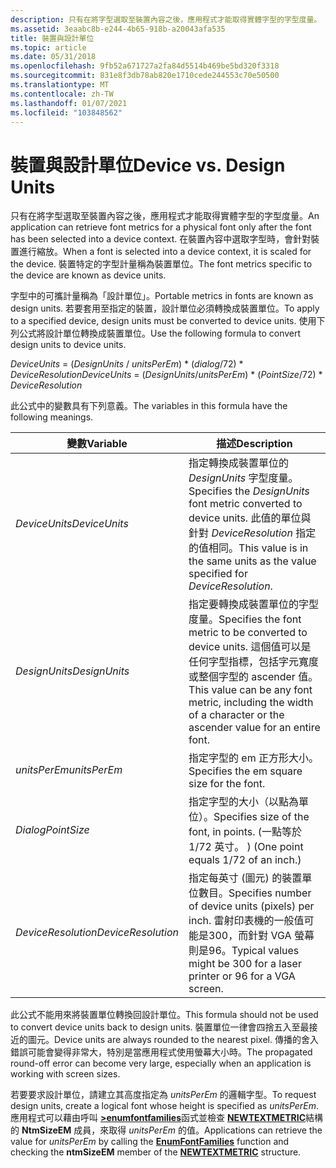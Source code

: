 ```yaml
---
description: 只有在將字型選取至裝置內容之後，應用程式才能取得實體字型的字型度量。
ms.assetid: 3eaabc8b-e244-4b65-918b-a20043afa535
title: 裝置與設計單位
ms.topic: article
ms.date: 05/31/2018
ms.openlocfilehash: 9fb52a671727a2fa84d5514b469be5bd320f3318
ms.sourcegitcommit: 831e8f3db78ab820e1710cede244553c70e50500
ms.translationtype: MT
ms.contentlocale: zh-TW
ms.lasthandoff: 01/07/2021
ms.locfileid: "103848562"
---
```

# <a name="device-vs-design-units"></a><span data-ttu-id="0b7d0-103">裝置與設計單位</span><span class="sxs-lookup"><span data-stu-id="0b7d0-103">Device vs. Design Units</span></span>

<span data-ttu-id="0b7d0-104">只有在將字型選取至裝置內容之後，應用程式才能取得實體字型的字型度量。</span><span class="sxs-lookup"><span data-stu-id="0b7d0-104">An application can retrieve font metrics for a physical font only after the font has been selected into a device context.</span></span> <span data-ttu-id="0b7d0-105">在裝置內容中選取字型時，會針對裝置進行縮放。</span><span class="sxs-lookup"><span data-stu-id="0b7d0-105">When a font is selected into a device context, it is scaled for the device.</span></span> <span data-ttu-id="0b7d0-106">裝置特定的字型計量稱為裝置單位。</span><span class="sxs-lookup"><span data-stu-id="0b7d0-106">The font metrics specific to the device are known as device units.</span></span>

<span data-ttu-id="0b7d0-107">字型中的可攜計量稱為「設計單位」。</span><span class="sxs-lookup"><span data-stu-id="0b7d0-107">Portable metrics in fonts are known as design units.</span></span> <span data-ttu-id="0b7d0-108">若要套用至指定的裝置，設計單位必須轉換成裝置單位。</span><span class="sxs-lookup"><span data-stu-id="0b7d0-108">To apply to a specified device, design units must be converted to device units.</span></span> <span data-ttu-id="0b7d0-109">使用下列公式將設計單位轉換成裝置單位。</span><span class="sxs-lookup"><span data-stu-id="0b7d0-109">Use the following formula to convert design units to device units.</span></span>

<span data-ttu-id="0b7d0-110">*DeviceUnits* = (*DesignUnits* / *unitsPerEm*) \* (*dialog*/72) \* *DeviceResolution*</span><span class="sxs-lookup"><span data-stu-id="0b7d0-110">*DeviceUnits* = (*DesignUnits*/*unitsPerEm*) \* (*PointSize*/72) \* *DeviceResolution*</span></span>

<span data-ttu-id="0b7d0-111">此公式中的變數具有下列意義。</span><span class="sxs-lookup"><span data-stu-id="0b7d0-111">The variables in this formula have the following meanings.</span></span>



| <span data-ttu-id="0b7d0-112">變數</span><span class="sxs-lookup"><span data-stu-id="0b7d0-112">Variable</span></span>           | <span data-ttu-id="0b7d0-113">描述</span><span class="sxs-lookup"><span data-stu-id="0b7d0-113">Description</span></span>                                                                                                                                                                |
|--------------------|----------------------------------------------------------------------------------------------------------------------------------------------------------------------------|
| <span data-ttu-id="0b7d0-114">*DeviceUnits*</span><span class="sxs-lookup"><span data-stu-id="0b7d0-114">*DeviceUnits*</span></span>      | <span data-ttu-id="0b7d0-115">指定轉換成裝置單位的 *DesignUnits* 字型度量。</span><span class="sxs-lookup"><span data-stu-id="0b7d0-115">Specifies the *DesignUnits* font metric converted to device units.</span></span> <span data-ttu-id="0b7d0-116">此值的單位與針對 *DeviceResolution* 指定的值相同。</span><span class="sxs-lookup"><span data-stu-id="0b7d0-116">This value is in the same units as the value specified for *DeviceResolution*.</span></span>                          |
| <span data-ttu-id="0b7d0-117">*DesignUnits*</span><span class="sxs-lookup"><span data-stu-id="0b7d0-117">*DesignUnits*</span></span>      | <span data-ttu-id="0b7d0-118">指定要轉換成裝置單位的字型度量。</span><span class="sxs-lookup"><span data-stu-id="0b7d0-118">Specifies the font metric to be converted to device units.</span></span> <span data-ttu-id="0b7d0-119">這個值可以是任何字型指標，包括字元寬度或整個字型的 ascender 值。</span><span class="sxs-lookup"><span data-stu-id="0b7d0-119">This value can be any font metric, including the width of a character or the ascender value for an entire font.</span></span> |
| <span data-ttu-id="0b7d0-120">*unitsPerEm*</span><span class="sxs-lookup"><span data-stu-id="0b7d0-120">*unitsPerEm*</span></span>       | <span data-ttu-id="0b7d0-121">指定字型的 em 正方形大小。</span><span class="sxs-lookup"><span data-stu-id="0b7d0-121">Specifies the em square size for the font.</span></span>                                                                                                                                 |
| <span data-ttu-id="0b7d0-122">*Dialog*</span><span class="sxs-lookup"><span data-stu-id="0b7d0-122">*PointSize*</span></span>        | <span data-ttu-id="0b7d0-123">指定字型的大小（以點為單位）。</span><span class="sxs-lookup"><span data-stu-id="0b7d0-123">Specifies size of the font, in points.</span></span> <span data-ttu-id="0b7d0-124"> (一點等於1/72 英寸。 ) </span><span class="sxs-lookup"><span data-stu-id="0b7d0-124">(One point equals 1/72 of an inch.)</span></span>                                                                                                 |
| <span data-ttu-id="0b7d0-125">*DeviceResolution*</span><span class="sxs-lookup"><span data-stu-id="0b7d0-125">*DeviceResolution*</span></span> | <span data-ttu-id="0b7d0-126">指定每英寸 (圖元) 的裝置單位數目。</span><span class="sxs-lookup"><span data-stu-id="0b7d0-126">Specifies number of device units (pixels) per inch.</span></span> <span data-ttu-id="0b7d0-127">雷射印表機的一般值可能是300，而針對 VGA 螢幕則是96。</span><span class="sxs-lookup"><span data-stu-id="0b7d0-127">Typical values might be 300 for a laser printer or 96 for a VGA screen.</span></span>                                                |



 

<span data-ttu-id="0b7d0-128">此公式不能用來將裝置單位轉換回設計單位。</span><span class="sxs-lookup"><span data-stu-id="0b7d0-128">This formula should not be used to convert device units back to design units.</span></span> <span data-ttu-id="0b7d0-129">裝置單位一律會四捨五入至最接近的圖元。</span><span class="sxs-lookup"><span data-stu-id="0b7d0-129">Device units are always rounded to the nearest pixel.</span></span> <span data-ttu-id="0b7d0-130">傳播的舍入錯誤可能會變得非常大，特別是當應用程式使用螢幕大小時。</span><span class="sxs-lookup"><span data-stu-id="0b7d0-130">The propagated round-off error can become very large, especially when an application is working with screen sizes.</span></span>

<span data-ttu-id="0b7d0-131">若要要求設計單位，請建立其高度指定為 *unitsPerEm* 的邏輯字型。</span><span class="sxs-lookup"><span data-stu-id="0b7d0-131">To request design units, create a logical font whose height is specified as *unitsPerEm*.</span></span> <span data-ttu-id="0b7d0-132">應用程式可以藉由呼叫 [**>enumfontfamilies**](/windows/desktop/api/Wingdi/nf-wingdi-enumfontfamiliesa)函式並檢查 [**NEWTEXTMETRIC**](/windows/win32/api/wingdi/ns-wingdi-newtextmetrica)結構的 **NtmSizeEM** 成員，來取得 *unitsPerEm* 的值。</span><span class="sxs-lookup"><span data-stu-id="0b7d0-132">Applications can retrieve the value for *unitsPerEm* by calling the [**EnumFontFamilies**](/windows/desktop/api/Wingdi/nf-wingdi-enumfontfamiliesa) function and checking the **ntmSizeEM** member of the [**NEWTEXTMETRIC**](/windows/win32/api/wingdi/ns-wingdi-newtextmetrica) structure.</span></span>

 

 



